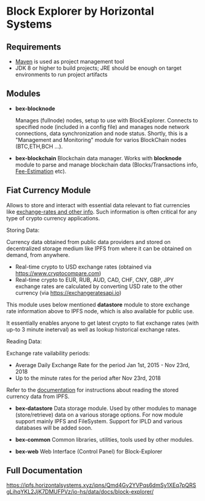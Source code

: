 # Block Explorer by Horizontal Systems

## Requirements
- [Maven](http://maven.apache.org/) is used as project management tool
- JDK 8 or higher to build projects; JRE should be enough on target environments to run project artifacts


## Modules

- **bex-blocknode** 

  Manages (fullnode) nodes, setup to use with BlockExplorer. Connects to specified node (included in a config file) and manages node network connections, data synchronization and node status. Shortly, this is a "Management and Monitoring" module for varios BlockChain nodes (BTC,ETH,BCH ...).
        
- **bex-blockchain**
  Blockchain data manager. Works with **blocknode** module to parse and manage blockchain data (Blocks/Transactions info, [Fee-Estimation](https://ipfs.horizontalsystems.xyz/ipns/Qmd4Gv2YVPqs6dmSy1XEq7pQRSgLihqYKL2JjK7DMUFPVz/io-hs/data/docs/block-explorer/bex-blockchain-fee.html) etc).
 
## Fiat Currency Module

Allows to store and interact with essential data relevant to fiat currencies like [exchange-rates and other info](https://ipfs.horizontalsystems.xyz/ipns/Qmd4Gv2YVPqs6dmSy1XEq7pQRSgLihqYKL2JjK7DMUFPVz/io-hs/data/docs/block-explorer/bex-currency.html). Such information is often critical for any type of crypto currency applications.

Storing Data:

Currency data obtained from public data providers and stored on decentralized storage medium like IPFS from where it can be obtained on demand, from anywhere.

- Real-time crypto to USD exchange rates (obtained via https://www.cryptocompare.com)
- Real-time crypto to EUR, RUB, AUD, CAD, CHF, CNY, GBP, JPY exchange rates are calculated by converting USD rate to the other currency (via https://exchangeratesapi.io)

This module uses below mentioned **datastore** module to store exchange rate information above to IPFS node, which is also available for public use. 

It essentially enables anyone to get latest crypto to fiat exchange rates (with up-to 3 minute ineterval) as well as lookup historical exchange rates.

Reading Data:

Exchange rate vailability periods:

- Average Daily Exchange Rate for the period Jan 1st, 2015 - Nov 23rd, 2018
- Up to the minute rates for the period after Nov 23rd, 2018

Refer to the [documentation](https://ipfs.horizontalsystems.xyz/ipns/Qmd4Gv2YVPqs6dmSy1XEq7pQRSgLihqYKL2JjK7DMUFPVz/io-hs/data/docs/block-explorer/bex-currency.html) for instructions about reading the stored currency data from IPFS.


  
- **bex-datastore**
  Data storage module. Used by other modules to manage (store/retrieve) data on a various storage options.
  For now module support mainly IPFS and FileSystem. Support for  IPLD and various databases will be added soon.
  
- **bex-common** 
  Common libraries, utilities, tools used by other modules.
   
- **bex-web**
  Web Interface (Control Panel) for Block-Explorer


## Full Documentation

https://ipfs.horizontalsystems.xyz/ipns/Qmd4Gv2YVPqs6dmSy1XEq7pQRSgLihqYKL2JjK7DMUFPVz/io-hs/data/docs/block-explorer/




